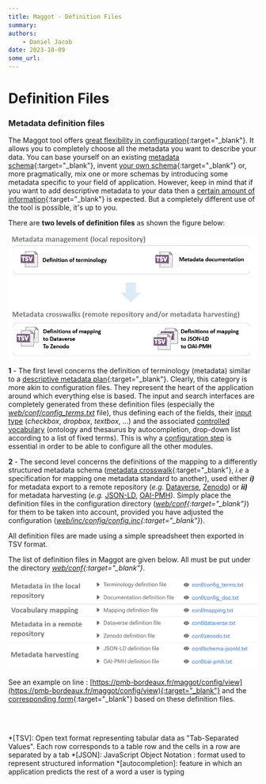 ```yaml
---
title: Maggot - Definition Files
summary: 
authors:
    - Daniel Jacob
date: 2023-10-09
some_url:
---
```


# Definition Files

<style>.md-typeset h1 {display: none;} .md-nav__item {font-size: medium}</style>

### Metadata definition files

The Maggot tool offers [great flexibility in configuration][6]{:target="_blank"}. It allows you to completely choose all the metadata you want to describe your data. You can base yourself on an existing [metadata schema][1]{:target="_blank"}, invent [your own schema][2]{:target="_blank"} or, more pragmatically, mix one or more schemas by introducing some metadata specific to your field of application. However, keep in mind that if you want to add descriptive metadata to your data then a [certain amount of information][3]{:target="_blank"} is expected. But a completely different use of the tool is possible, it's up to you.

There are **two levels of definition files** as shown the figure below:

<center><a href="../images/definitions_fig2.png" data-lightbox="fig2"><img src="../images/definitions_fig2.png" width="600px"></a></center>

**1** - The first level concerns the definition of terminology (metadata) similar to a [descriptive metadata plan][7]{:target="_blank"}. Clearly, this category is more akin to configuration files. They represent the heart of the application around which everything else is based. The input and search interfaces are completely generated from these definition files (especially the *[web/conf/config_terms.txt](terminology)* file), thus defining each of the fields, their <a href="../images/terminology_types.png" data-lightbox="fig3">input type</a> (*checkbox*, *dropbox*, *textbox*, ...) and the associated [controlled vocabulary](vocabulary) (ontology and thesaurus by autocompletion, drop-down list according to a list of fixed terms). This is why a [configuration step](../configuration) is essential in order to be able to configure all the other modules.

**2** - The second level concerns the definitions of the mapping to a differently structured metadata schema ([metadata crosswalk][8]{:target="_blank"}, *i.e* a specification for mapping one metadata standard to another), used either ***i)*** for metadata export to a remote repository (*e.g.* [Dataverse](dataverse), [Zenodo](zenodo)) or ***ii)*** for metadata harvesting (*e.g.* [JSON-LD](json-ld), [OAI-PMH](oai-pmh)). Simply place the definition files in the configuration directory (*[web/conf][4]{:target="_blank"}*) for them to be taken into account, provided you have adjusted the configuration (*[web/inc/config/config.inc][5]{:target="_blank"}*).

All definition files are made using a simple spreadsheet then exported in TSV format. 

The list of definition files in Maggot are given below. All must be put under the directory *[web/conf][4]{:target="_blank"}*.
<center><a href="https://pmb-bordeaux.fr/maggot/config/view" target="_blank"><img src="../images/definitions_fig1.png" width="600px"></a></center>

See an example on line : [https://pmb-bordeaux.fr/maggot/config/view](https://pmb-bordeaux.fr/maggot/config/view){:target="_blank"} and the [corresponding form](https://pmb-bordeaux.fr/maggot/entry){:target="_blank"} based on these definition files.

<br><br>


*[TSV]: Open text format representing tabular data as "Tab-Separated Values". Each row corresponds to a table row and the cells in a row are separated by a tab
*[JSON]: JavaScript Object Notation : format used to represent structured information
*[autocompletion]: feature in which an application predicts the rest of a word a user is typing


[1]: https://en.wikipedia.org/wiki/Metadata_standard
[2]: https://committee.iso.org/files/live/sites/tc46sc11/files/documents/N800R1%20Where%20to%20start-advice%20on%20creating%20a%20metadata%20schema.pdf
[3]: https://libraries.mit.edu/data-management/store/documentation/
[4]: https://github.com/inrae/pgd-mmdt/tree/main/web/conf
[5]: https://github.com/inrae/pgd-mmdt/blob/main/web/inc/config/config.inc
[6]: https://inrae.github.io/pgd-mmdt/pdf/MAGGOT_OpenData_Oct2023.pdf?download=false
[7]: https://sustainableheritagenetwork.org/system/files/atoms/file/How_to_Create_a_Descriptive_Metadata_Plan.pdf
[8]: https://en.wikipedia.org/wiki/Schema_crosswalk

<!--
https://rd-alliance.github.io/Research-Metadata-Schemas-WG/
https://www.rd-alliance.org/group/research-metadata-schemas-wg/outcomes/collection-crosswalks-fifteen-research-data-schemas
https://www.getty.edu/research/publications/electronic_publications/intrometadata/crosswalks.html
-->